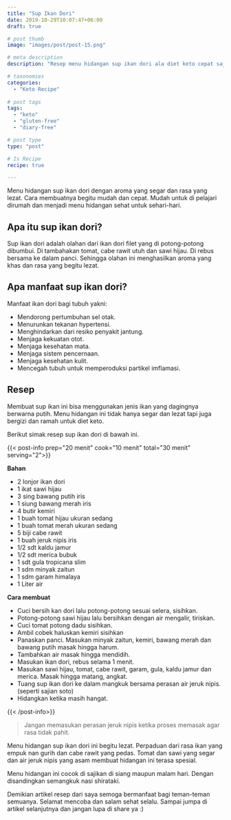 ```yaml
---
title: "Sup Ikan Dori"
date: 2019-10-29T10:07:47+06:00
draft: true

# post thumb
image: "images/post/post-15.png"

# meta description
description: "Resep menu hidangan sup ikan dori ala diet keto cepat saji dan rasanya begitu segar sanggat menggugah selera."

# taxonomies
categories:
  - "Keto Recipe"
  
# post tags
tags:
  - "keto"
  - "gluten-free"
  - "diary-free"

# post type
type: "post"

# Is Recipe
recipe: true

---
```


Menu hidangan sup ikan dori dengan aroma yang segar dan rasa yang lezat. Cara membuatnya begitu mudah dan cepat. Mudah untuk di pelajari dirumah dan menjadi menu hidangan sehat untuk sehari-hari.

## Apa itu sup ikan dori?

Sup ikan dori adalah olahan dari ikan dori filet yang di potong-potong dibumbui. Di tambahakan tomat, cabe rawit utuh dan sawi hijau. Di rebus bersama ke dalam panci. Sehingga olahan ini menghasilkan aroma yang khas dan rasa yang begitu lezat.

## Apa manfaat sup ikan dori?

Manfaat ikan dori bagi tubuh yakni:
- Mendorong pertumbuhan sel otak.
- Menurunkan tekanan hypertensi.
- Menghindarkan dari resiko penyakit jantung.
- Menjaga kekuatan otot.
- Menjaga kesehatan mata.
- Menjaga sistem pencernaan.
- Menjaga kesehatan kulit.
- Mencegah tubuh untuk memperoduksi partikel imflamasi.

## Resep

Membuat sup ikan ini bisa menggunakan jenis ikan yang dagingnya berwarna putih. Menu hidangan ini tidak hanya segar dan lezat tapi juga bergizi dan ramah untuk diet keto.

Berikut simak resep sup ikan dori di bawah ini.

{{< post-info prep="20 menit" cook="10 menit" total="30 menit" serving="2">}}

__Bahan__

- 2 lonjor ikan dori
- 1 ikat sawi hijau
- 3 sing bawang putih iris
- 1 siung bawang merah iris
- 4 butir kemiri
- 1 buah tomat hijau ukuran sedang
- 1 buah tomat merah ukuran sedang
- 5 biji cabe rawit
- 1 buah jeruk nipis iris
- 1/2 sdt kaldu jamur
- 1/2 sdt merica bubuk
- 1 sdt gula tropicana slim
- 1 sdm minyak zaitun
- 1 sdm garam himalaya
- 1 Liter air

__Cara membuat__

- Cuci bersih kan dori lalu potong-potong sesuai selera, sisihkan.
- Potong-potong sawi hijau lalu bersihkan dengan air mengalir, tiriskan.
- Cuci tomat potong dadu sisihkan.
- Ambil cobek haluskan kemiri sisihkan
- Panaskan panci. Masukan minyak zaitun, kemiri, bawang merah dan bawang putih masak hingga harum.
- Tambahkan air masak hingga mendidih.
- Masukan ikan dori, rebus selama 1 menit.
- Masukan sawi hijau, tomat, cabe rawit, garam, gula, kaldu jamur dan merica. Masak hingga matang, angkat.
- Tuang sup ikan dori ke dalam mangkuk bersama perasan air jeruk nipis.(seperti sajian soto) 
- Hidangkan ketika masih hangat.

{{< /post-info>}}

>Jangan memasukan perasan jeruk nipis ketika proses memasak agar rasa tidak pahit.

Menu hidangan sup ikan dori ini begitu lezat. Perpaduan dari rasa ikan yang empuk nan gurih dan cabe rawit yang pedas. Tomat dan sawi yang segar dan air jeruk nipis yang asam membuat hidangan ini terasa spesial. 

Menu hidangan ini cocok di sajikan di siang maupun malam hari. Dengan disandingkan semangkuk nasi shirataki.

Demikian artikel resep dari saya semoga bermanfaat bagi teman-teman semuanya. Selamat mencoba dan salam sehat selalu. Sampai jumpa di artikel selanjutnya dan jangan lupa di share ya :)